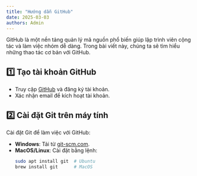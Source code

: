 ```yaml
---
title: "Hướng dẫn GitHub"
date: 2025-03-03
authors: Admin
---
```



GitHub là một nền tảng quản lý mã nguồn phổ biến giúp lập trình viên cộng tác và làm việc nhóm dễ dàng. Trong bài viết này, chúng ta sẽ tìm hiểu những thao tác cơ bản với GitHub.

## 1️⃣ Tạo tài khoản GitHub
- Truy cập [GitHub](https://github.com/) và đăng ký tài khoản.
- Xác nhận email để kích hoạt tài khoản.

## 2️⃣ Cài đặt Git trên máy tính
Cài đặt Git để làm việc với GitHub:
- **Windows**: Tải từ [git-scm.com](https://git-scm.com/downloads).
- **MacOS/Linux**: Cài đặt bằng lệnh:
  ```bash
  sudo apt install git  # Ubuntu
  brew install git      # MacOS
